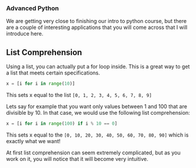 ### Advanced Python

We are getting very close to finishing our intro to python course, but there are a couple of interesting applications that you will come across that I will introduce here.  

## List Comprehension

Using a list, you can actually put a for loop inside.  This is a great way to get a list that meets certain specifications.  

```python
x = [i for i in range(10)]
```
This sets x equal to the list `[0, 1, 2, 3, 4, 5, 6, 7, 8, 9]`

Lets say for example that you want only values between 1 and 100 that are divisible by 10.  In that case, we would use the following list comprehension:
```python
x = [i for i in range(100) if i % 10 == 0]
```
This sets x equal to the `[0, 10, 20, 30, 40, 50, 60, 70, 80, 90]` which is exactly what we want!  

At first list comprehension can seem extremely complicated, but as you work on it, you will notice that it will become very intuitive.
